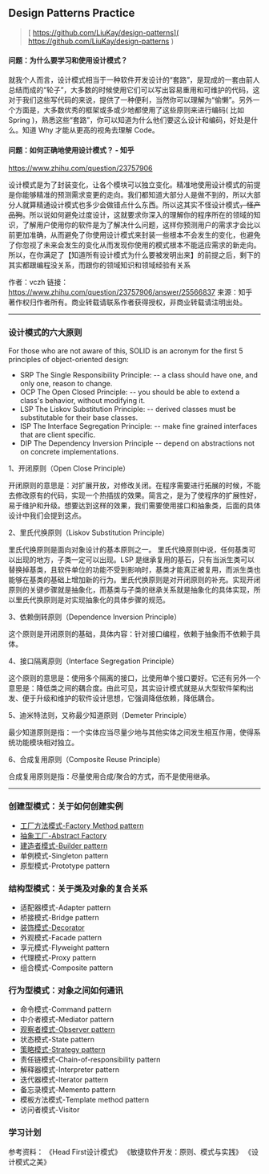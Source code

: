 

## Design Patterns Practice

> [ https://github.com/LiuKay/design-patterns]( https://github.com/LiuKay/design-patterns )

#### 问题：为什么要学习和使用设计模式？

就我个人而言，设计模式相当于一种软件开发设计的“套路”，是现成的一套由前人总结而成的“轮子”，大多数的时候使用它们可以写出容易重用和可维护的代码，这对于我们这些写代码的来说，提供了一种便利，当然你可以理解为“偷懒”。另外一个方面是，大多数优秀的框架或多或少地都使用了这些原则来进行编码( 比如 Spring )，熟悉这些“套路”，你可以知道为什么他们要这么设计和编码，好处是什么。知道 Why 才能从更高的视角去理解 Code。




#### 问题：如何正确地使用设计模式？ - 知乎
https://www.zhihu.com/question/23757906


设计模式是为了封装变化，让各个模块可以独立变化。精准地使用设计模式的前提是你能够精准的预测需求变更的走向。我们都知道大部分人是做不到的，所以大部分人就算精通设计模式也多少会做错点什么东西。所以这其实不怪设计模式<del>，怪产品狗</del>。所以说如何避免过度设计，这就要求你深入的理解你的程序所在的领域的知识，了解用户使用你的软件是为了解决什么问题，这样你预测用户的需求才会比以前更加准确，从而避免了你使用设计模式来封装一些根本不会发生的变化，也避免了你忽视了未来会发生的变化从而发现你使用的模式根本不能适应需求的新走向。所以，在你满足了【知道所有设计模式为什么要被发明出来】的前提之后，剩下的其实都跟编程没关系，而跟你的领域知识和领域经验有关系

作者：vczh
链接：https://www.zhihu.com/question/23757906/answer/25566837
来源：知乎
著作权归作者所有。商业转载请联系作者获得授权，非商业转载请注明出处。

-----



### 设计模式的六大原则
For those who are not aware of this, SOLID is an acronym for the first 5 principles of object-oriented design:

- SRP The Single Responsibility Principle: -- a class should have one, and only one, reason to change.
- OCP The Open Closed Principle: -- you should be able to extend a class's behavior, without modifying it.
- LSP The Liskov Substitution Principle: -- derived classes must be substitutable for their base classes.
- ISP The Interface Segregation Principle: -- make fine grained interfaces that are client specific.
- DIP The Dependency Inversion Principle -- depend on abstractions not on concrete implementations.

1、开闭原则（Open Close Principle）

开闭原则的意思是：对扩展开放，对修改关闭。在程序需要进行拓展的时候，不能去修改原有的代码，实现一个热插拔的效果。简言之，是为了使程序的扩展性好，易于维护和升级。想要达到这样的效果，我们需要使用接口和抽象类，后面的具体设计中我们会提到这点。

2、里氏代换原则（Liskov Substitution Principle）

里氏代换原则是面向对象设计的基本原则之一。 里氏代换原则中说，任何基类可以出现的地方，子类一定可以出现。LSP 是继承复用的基石，只有当派生类可以替换掉基类，且软件单位的功能不受到影响时，基类才能真正被复用，而派生类也能够在基类的基础上增加新的行为。里氏代换原则是对开闭原则的补充。实现开闭原则的关键步骤就是抽象化，而基类与子类的继承关系就是抽象化的具体实现，所以里氏代换原则是对实现抽象化的具体步骤的规范。

3、依赖倒转原则（Dependence Inversion Principle）

这个原则是开闭原则的基础，具体内容：针对接口编程，依赖于抽象而不依赖于具体。

4、接口隔离原则（Interface Segregation Principle）

这个原则的意思是：使用多个隔离的接口，比使用单个接口要好。它还有另外一个意思是：降低类之间的耦合度。由此可见，其实设计模式就是从大型软件架构出发、便于升级和维护的软件设计思想，它强调降低依赖，降低耦合。

5、迪米特法则，又称最少知道原则（Demeter Principle）

最少知道原则是指：一个实体应当尽量少地与其他实体之间发生相互作用，使得系统功能模块相对独立。

6、合成复用原则（Composite Reuse Principle）

合成复用原则是指：尽量使用合成/聚合的方式，而不是使用继承。

-----
### 创建型模式：关于如何创建实例

- [工厂方法模式-Factory Method pattern](./doc/Factory.md)
- [抽象工厂-Abstract Factory](./doc/Factory.md)
- [建造者模式-Builder pattern](./doc/Builder.md)
- 单例模式-Singleton pattern
- 原型模式-Prototype pattern

### 结构型模式：关于类及对象的复合关系

- 适配器模式-Adapter pattern
- 桥接模式-Bridge pattern
- [装饰模式-Decorator](./doc/Decorator.md)
- 外观模式-Facade pattern
- 享元模式-Flyweight pattern
- 代理模式-Proxy pattern
- 组合模式-Composite pattern

### 行为型模式：对象之间如何通讯

- 命令模式-Command pattern
- 中介者模式-Mediator pattern
- [观察者模式-Observer pattern](./doc/Observer.md)
- 状态模式-State pattern
- [策略模式-Strategy pattern](./doc/Strategy.md)
- 责任链模式-Chain-of-responsibility pattern
- 解释器模式-Interpreter pattern
- 迭代器模式-Iterator pattern
- 备忘录模式-Memento pattern
- 模板方法模式-Template method pattern
- 访问者模式-Visitor

### 学习计划
参考资料：
《Head First设计模式》
《敏捷软件开发：原则、模式与实践》
《设计模式之美》